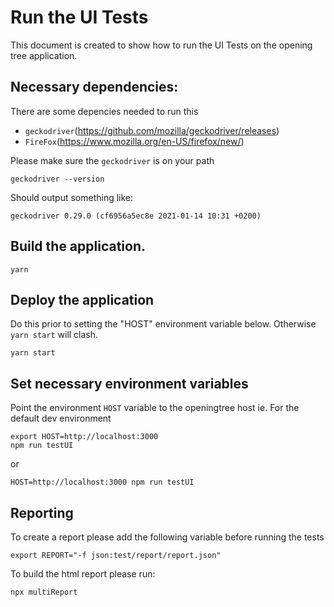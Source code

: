 # Run the UI Tests
This document is created to show how to run the UI Tests on the opening tree application.

## Necessary dependencies:
There are some depencies needed to run this
 *  `geckodriver`(https://github.com/mozilla/geckodriver/releases) 
 *  `FireFox`(https://www.mozilla.org/en-US/firefox/new/)


Please make sure the `geckodriver` is on your path
```
geckodriver --version
```
Should output something like:
```
geckodriver 0.29.0 (cf6956a5ec8e 2021-01-14 10:31 +0200)
```

## Build the application.  

```
yarn
```

## Deploy the application

Do this prior to setting the "HOST" environment variable below.  Otherwise `yarn start` will clash.
```
yarn start
```


## Set necessary environment variables

Point the environment `HOST` variable to the openingtree host
ie. For the default dev environment 
```
export HOST=http://localhost:3000
npm run testUI
```
or
```
HOST=http://localhost:3000 npm run testUI
```


## Reporting
To create a report please add the following variable before running the tests
```
export REPORT="-f json:test/report/report.json"
```
To build the html report please run:

```
npx multiReport
```

